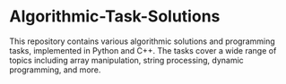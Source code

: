 # Algorithmic-Task-Solutions
This repository contains various algorithmic solutions and programming tasks, implemented in Python and C++. The tasks cover a wide range of topics including array manipulation, string processing, dynamic programming, and more.
